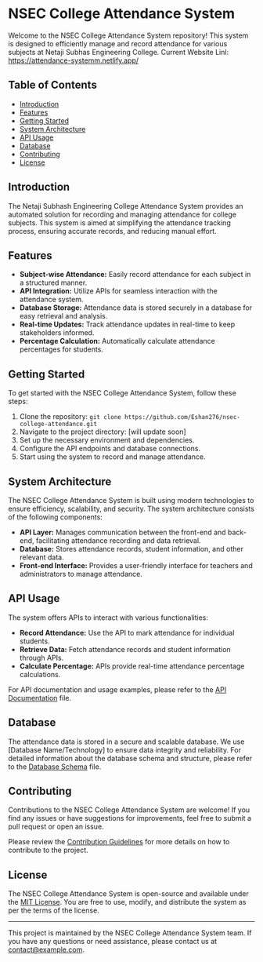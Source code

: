 # NSEC College Attendance System

Welcome to the NSEC College Attendance System repository! This system is designed to efficiently manage and record attendance for various subjects at Netaji Subhas Engineering College.
Current Website Linl: https://attendance-systemm.netlify.app/
## Table of Contents
- [Introduction](#introduction)
- [Features](#features)
- [Getting Started](#getting-started)
- [System Architecture](#system-architecture)
- [API Usage](#api-usage)
- [Database](#database)
- [Contributing](#contributing)
- [License](#license)

## Introduction

The Netaji Subhash Engineering College Attendance System provides an automated solution for recording and managing attendance for college subjects. This system is aimed at simplifying the attendance tracking process, ensuring accurate records, and reducing manual effort.

## Features

- **Subject-wise Attendance:** Easily record attendance for each subject in a structured manner.
- **API Integration:** Utilize APIs for seamless interaction with the attendance system.
- **Database Storage:** Attendance data is stored securely in a database for easy retrieval and analysis.
- **Real-time Updates:** Track attendance updates in real-time to keep stakeholders informed.
- **Percentage Calculation:** Automatically calculate attendance percentages for students.

## Getting Started

To get started with the NSEC College Attendance System, follow these steps:

1. Clone the repository: `git clone https://github.com/Eshan276/nsec-college-attendance.git`
2. Navigate to the project directory: [will update soon]
3. Set up the necessary environment and dependencies.
4. Configure the API endpoints and database connections.
5. Start using the system to record and manage attendance.

## System Architecture

The NSEC College Attendance System is built using modern technologies to ensure efficiency, scalability, and security. The system architecture consists of the following components:

- **API Layer:** Manages communication between the front-end and back-end, facilitating attendance recording and data retrieval.
- **Database:** Stores attendance records, student information, and other relevant data.
- **Front-end Interface:** Provides a user-friendly interface for teachers and administrators to manage attendance.

## API Usage

The system offers APIs to interact with various functionalities:

- **Record Attendance:** Use the API to mark attendance for individual students.
- **Retrieve Data:** Fetch attendance records and student information through APIs.
- **Calculate Percentage:** APIs provide real-time attendance percentage calculations.

For API documentation and usage examples, please refer to the [API Documentation](API_DOCS.md) file.

## Database

The attendance data is stored in a secure and scalable database. We use [Database Name/Technology] to ensure data integrity and reliability. For detailed information about the database schema and structure, please refer to the [Database Schema](DATABASE_SCHEMA.md) file.

## Contributing

Contributions to the NSEC College Attendance System are welcome! If you find any issues or have suggestions for improvements, feel free to submit a pull request or open an issue.

Please review the [Contribution Guidelines](CONTRIBUTING.md) for more details on how to contribute to the project.

## License

The NSEC College Attendance System is open-source and available under the [MIT License](LICENSE). You are free to use, modify, and distribute the system as per the terms of the license.

---

This project is maintained by the NSEC College Attendance System team. If you have any questions or need assistance, please contact us at [contact@example.com](mailto:contact@example.com).
